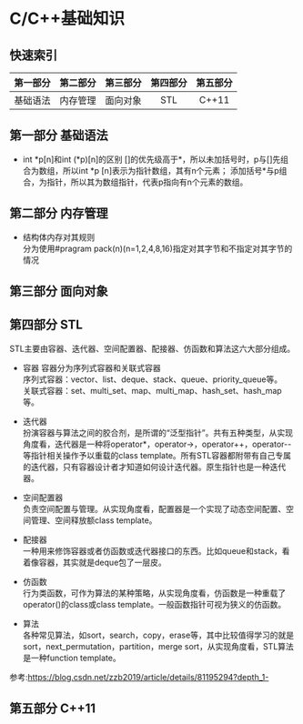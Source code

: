 # C/C++基础知识

## 快速索引
| 第一部分 | 第二部分 | 第三部分 | 第四部分 | 第五部分 |
|:-------:|:-------:|:--------:|:-------:|:-------:|
| 基础语法 | 内存管理 | 面向对象 |   STL   |  C++11  |

## 第一部分 基础语法 
* int \*p[n]和int (\*p)[n]的区别 
[]的优先级高于\*，所以未加括号时，p与[]先组合为数组，所以int \*p [n]表示为指针数组，其有n个元素；
添加括号\*与p组合，为指针，所以其为数组指针，代表p指向有n个元素的数组。

## 第二部分 内存管理 
* 结构体内存对其规则  
分为使用#pragram pack(n)(n=1,2,4,8,16)指定对其字节和不指定对其字节的情况

## 第三部分 面向对象

## 第四部分 STL

STL主要由容器、迭代器、空间配置器、配接器、仿函数和算法这六大部分组成。
* 容器
容器分为序列式容器和关联式容器   
序列式容器：vector、list、deque、stack、queue、priority_queue等。  
关联式容器：set、multi_set、map、multi_map、hash_set、hash_map等。 

* 迭代器  
扮演容器与算法之间的胶合剂，是所谓的“泛型指针”。共有五种类型，从实现角度看，迭代器是一种将operator*，operator->，operator++，operator--等指针相关操作予以重载的class template。所有STL容器都附带有自己专属的迭代器，只有容器设计者才知道如何设计迭代器。原生指针也是一种迭代器。   

* 空间配置器  
负责空间配置与管理。从实现角度看，配置器是一个实现了动态空间配置、空间管理、空间释放额class template。

* 配接器  
一种用来修饰容器或者仿函数或迭代器接口的东西。比如queue和stack，看着像容器，其实就是deque包了一层皮。

* 仿函数   
行为类函数，可作为算法的某种策略，从实现角度看，仿函数是一种重载了operator()的class或class template。一般函数指针可视为狭义的仿函数。

* 算法  
各种常见算法，如sort，search，copy，erase等，其中比较值得学习的就是sort，next_permutation，partition，merge sort，从实现角度看，STL算法是一种function template。


参考:https://blog.csdn.net/zzb2019/article/details/81195294?depth_1-


## 第五部分 C++11
